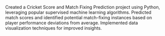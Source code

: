 Created a Cricket Score and Match Fixing Prediction project using Python, leveraging popular supervised machine learning algorithms. Predicted match scores and identified potential match-fixing instances based on player performance deviations from average. Implemented data visualization techniques for improved insights.
